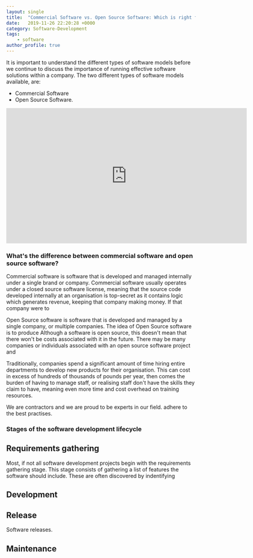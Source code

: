 ```yaml
---
layout: single
title:  "Commercial Software vs. Open Source Software: Which is right for my Business?"
date:   2019-11-26 22:20:28 +0000
category: Software-Development
tags: 
    - software
author_profile: true
---
```


It is important to understand the different types of software models before we continue to discuss the importance of running effective software solutions within a company. The two different types of software models available, are: 
- Commercial Software
- Open Source Software.

<iframe width="640" height="360" src="https://www.youtube-nocookie.com/embed/SpeDK1TPbew?controls=0&amp;showinfo=0" frameborder="0" allowfullscreen></iframe>

### What's the difference between commercial software and open source software?
Commercial software is software that is developed and managed internally under a single brand or company. Commercial software usually operates under a closed source software license, meaning that the source code developed internally at an organisation is top-secret as it contains logic which generates revenue, keeping that company making money. If that company were to 

Open Source software is software that is developed and managed by a single company, or multiple companies. The idea of Open Source software is to produce 
Although a software is open source, this doesn't mean that there won't be costs associated with it in the future.
There may be many companies or individuals associated with an open source software project and 


Traditionally, companies spend a significant amount of time hiring entire departments to develop new products for their organisation. This can cost in excess of hundreds of thousands of pounds per year, then comes the burden of having to manage staff, or realising staff don't have the skills they claim to have, meaning even more time and cost overhead on training resources.

We are contractors and we are proud to be experts in our field. adhere to the best practises.

### Stages of the software development lifecycle

## Requirements gathering
Most, if not all software development projects begin with the requirements gathering stage. This stage consists of gathering a list of features the software should include. These are often discovered by indentifying 

## Development

## Release
Software releases. 

## Maintenance 
